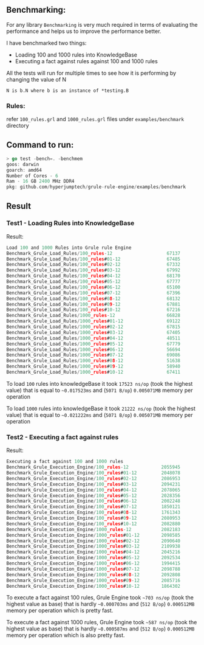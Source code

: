 Benchmarking:
--
For any library `Benchmarking` is very much required in terms of evaluating the performance and helps us to improve the performance better.

I have benchmarked two things:
* Loading 100 and 1000 rules into KnowledgeBase
* Executing a fact against rules against 100 and 1000 rules

All the tests will run for multiple times to see how it is performing by changing the value of N 

`N is b.N where b is an instance of *testing.B`

### Rules:
refer `100_rules.grl` and `1000_rules.grl` files under `examples/benchmark` directory

Command to run: 
---
```go
> go test -bench=. -benchmem
goos: darwin
goarch: amd64
Number of Cores - 6
Ram - 16 GB 2400 MHz DDR4
pkg: github.com/hyperjumptech/grule-rule-engine/examples/benchmark
```

Result 
-- 

### Test1 - Loading Rules into KnowledgeBase
Result:
```go
Load 100 and 1000 Rules into Grule rule Engine
Benchmark_Grule_Load_Rules/100_rules-12                    67137             17387 ns/op            5071 B/op        118 allocs/op
Benchmark_Grule_Load_Rules/100_rules#01-12                 67485             17447 ns/op            5071 B/op        118 allocs/op
Benchmark_Grule_Load_Rules/100_rules#02-12                 67332             17408 ns/op            5071 B/op        118 allocs/op
Benchmark_Grule_Load_Rules/100_rules#03-12                 67992             17436 ns/op            5071 B/op        118 allocs/op
Benchmark_Grule_Load_Rules/100_rules#04-12                 68170             17420 ns/op            5071 B/op        118 allocs/op
Benchmark_Grule_Load_Rules/100_rules#05-12                 67777             17645 ns/op            5071 B/op        118 allocs/op
Benchmark_Grule_Load_Rules/100_rules#06-12                 65100             17431 ns/op            5071 B/op        118 allocs/op
Benchmark_Grule_Load_Rules/100_rules#07-12                 67396             17396 ns/op            5071 B/op        118 allocs/op
Benchmark_Grule_Load_Rules/100_rules#08-12                 68132             17458 ns/op            5071 B/op        118 allocs/op
Benchmark_Grule_Load_Rules/100_rules#09-12                 67881             17399 ns/op            5071 B/op        118 allocs/op
Benchmark_Grule_Load_Rules/100_rules#10-12                 67216             17523 ns/op            5071 B/op        118 allocs/op
Benchmark_Grule_Load_Rules/1000_rules-12                   66828             17823 ns/op            5071 B/op        118 allocs/op
Benchmark_Grule_Load_Rules/1000_rules#01-12                69122             17581 ns/op            5071 B/op        118 allocs/op
Benchmark_Grule_Load_Rules/1000_rules#02-12                67815             17425 ns/op            5071 B/op        118 allocs/op
Benchmark_Grule_Load_Rules/1000_rules#03-12                67405             19681 ns/op            5070 B/op        118 allocs/op
Benchmark_Grule_Load_Rules/1000_rules#04-12                48511             21222 ns/op            5071 B/op        118 allocs/op
Benchmark_Grule_Load_Rules/1000_rules#05-12                67779             18999 ns/op            5070 B/op        118 allocs/op
Benchmark_Grule_Load_Rules/1000_rules#06-12                56694             17691 ns/op            5071 B/op        118 allocs/op
Benchmark_Grule_Load_Rules/1000_rules#07-12                69086             17641 ns/op            5071 B/op        118 allocs/op
Benchmark_Grule_Load_Rules/1000_rules#08-12                51638             19401 ns/op            5070 B/op        118 allocs/op
Benchmark_Grule_Load_Rules/1000_rules#09-12                58940             20498 ns/op            5071 B/op        118 allocs/op
Benchmark_Grule_Load_Rules/1000_rules#10-12                67411             19487 ns/op            5071 B/op        118 allocs/op


```

To load `100` rules into knowledgeBase it took `17523 ns/op` (took the highest value) that is equal to `~0.017523ms` and (`5071 B/op`) `0.005071MB` memory per operation

To load `1000` rules into knowledgeBase it took `21222 ns/op` (took the highest value) that is equal to `~0.021222ms` and (`5071 B/op`) `0.005071MB` memory per operation

### Test2 - Executing a fact against rules
Result:
```go
Executing a fact against 100 and 1000 rules
Benchmark_Grule_Execution_Engine/100_rules-12            2055945               574 ns/op             512 B/op          9 allocs/op
Benchmark_Grule_Execution_Engine/100_rules#01-12         2048078               570 ns/op             512 B/op          9 allocs/op
Benchmark_Grule_Execution_Engine/100_rules#02-12         2086953               572 ns/op             512 B/op          9 allocs/op
Benchmark_Grule_Execution_Engine/100_rules#03-12         2094231               571 ns/op             512 B/op          9 allocs/op
Benchmark_Grule_Execution_Engine/100_rules#04-12         2078065               576 ns/op             512 B/op          9 allocs/op
Benchmark_Grule_Execution_Engine/100_rules#05-12         2028356               642 ns/op             512 B/op          9 allocs/op
Benchmark_Grule_Execution_Engine/100_rules#06-12         2002248               628 ns/op             512 B/op          9 allocs/op
Benchmark_Grule_Execution_Engine/100_rules#07-12         1850121               703 ns/op             512 B/op          9 allocs/op
Benchmark_Grule_Execution_Engine/100_rules#08-12         1761343               585 ns/op             512 B/op          9 allocs/op
Benchmark_Grule_Execution_Engine/100_rules#09-12         2080953               594 ns/op             512 B/op          9 allocs/op
Benchmark_Grule_Execution_Engine/100_rules#10-12         2082880               573 ns/op             512 B/op          9 allocs/op
Benchmark_Grule_Execution_Engine/1000_rules-12           2082183               575 ns/op             512 B/op          9 allocs/op
Benchmark_Grule_Execution_Engine/1000_rules#01-12        2098585               568 ns/op             512 B/op          9 allocs/op
Benchmark_Grule_Execution_Engine/1000_rules#02-12        2090640               570 ns/op             512 B/op          9 allocs/op
Benchmark_Grule_Execution_Engine/1000_rules#03-12        2109938               587 ns/op             512 B/op          9 allocs/op
Benchmark_Grule_Execution_Engine/1000_rules#04-12        2045216               576 ns/op             512 B/op          9 allocs/op
Benchmark_Grule_Execution_Engine/1000_rules#05-12        2092534               575 ns/op             512 B/op          9 allocs/op
Benchmark_Grule_Execution_Engine/1000_rules#06-12        1994415               579 ns/op             512 B/op          9 allocs/op
Benchmark_Grule_Execution_Engine/1000_rules#07-12        2098788               599 ns/op             512 B/op          9 allocs/op
Benchmark_Grule_Execution_Engine/1000_rules#08-12        2092808               573 ns/op             512 B/op          9 allocs/op
Benchmark_Grule_Execution_Engine/1000_rules#09-12        2085716               609 ns/op             512 B/op          9 allocs/op
Benchmark_Grule_Execution_Engine/1000_rules#10-12        1864302               576 ns/op             512 B/op          9 allocs/op

```

To execute a fact against 100 rules, Grule Engine took `~703 ns/op` (took the highest value as base) that is hardly `~0.000703ms` and (`512 B/op`) `0.000512MB` memory per operation which is pretty fast.

To execute a fact against 1000 rules, Grule Engine took `~587 ns/op` (took the highest value as base) that is hardly `~0.000587ms` and (`512 B/op`) `0.000512MB` memory per operation  which is also pretty fast.



